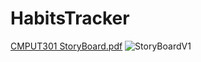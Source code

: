 # HabitsTracker
[CMPUT301 StoryBoard.pdf](https://github.com/CMPUT301F21T49/HabitsTracker/files/7326327/CMPUT301.StoryBoard.pdf)
![StoryBoardV1](https://user-images.githubusercontent.com/60589256/137397917-de9e05d9-57d3-48fa-afce-d3242e901c84.png)
